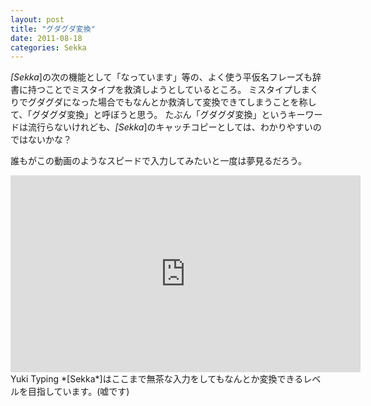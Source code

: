 ```yaml
---
layout: post
title: "グダグダ変換"
date: 2011-08-18
categories: Sekka
---
```

*[Sekka*]の次の機能として「なっています」等の、よく使う平仮名フレーズも辞書に持つことでミスタイプを救済しようとしているところ。
ミスタイプしまくりでグダグダになった場合でもなんとか救済して変換できてしまうことを称して、「グダグダ変換」と呼ぼうと思う。
たぶん「グダグダ変換」というキーワードは流行らないけれども、*[Sekka*]のキャッチコピーとしては、わかりやすいのではないかな？

誰もがこの動画のようなスピードで入力してみたいと一度は夢見るだろう。
 <iframe width="560" height="315" src="https://www.youtube.com/embed/1enqGYSD9hc" frameborder="0" allowfullscreen></iframe>  ‪Yuki Typing
*[Sekka*]はここまで無茶な入力をしてもなんとか変換できるレベルを目指しています。(嘘です)
